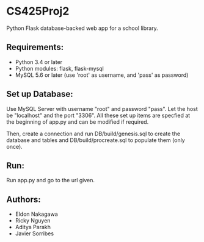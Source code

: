 # CS425Proj2
Python Flask database-backed web app for a school library.

## Requirements:
- Python 3.4 or later
- Python modules: flask, flask-mysql
- MySQL 5.6 or later (use 'root' as username, and 'pass' as password)

## Set up Database:
Use MySQL Server with username "root" and password "pass". Let the host be "localhost" and the port "3306". All these set up items are specfied at the beginning of app.py and can be modified if required.

Then, create a connection and run DB/build/genesis.sql to create the database and tables and DB/build/procreate.sql to populate them (only once).

## Run:
Run app.py and go to the url given.

## Authors:
- Eldon Nakagawa
- Ricky Nguyen
- Aditya Parakh
- Javier Sorribes
